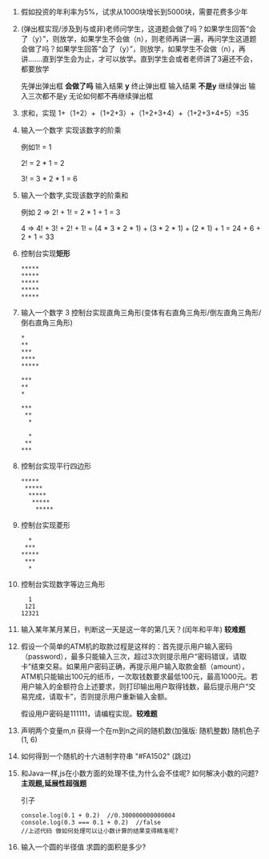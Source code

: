 1.  假如投资的年利率为5%，试求从1000块增长到5000块，需要花费多少年

2. (弹出框实现/涉及到与或非)老师问学生，这道题会做了吗？如果学生回答“会了（y）”，则放学，如果学生不会做（n），则老师再讲一遍，再问学生这道题会做了吗？如果学生回答“会了（y）”，则放学，如果学生不会做（n），再讲…….直到学生会为止，才可以放学。直到学生会或者老师讲了3遍还不会，都要放学  

   先弹出弹出框 **会做了吗** 输入结果 **y** 终止弹出框 输入结果 **不是y** 继续弹出 输入三次都不是y 无论如何都不再继续弹出框

3.  求和，实现 1+（1+2）+（1+2+3）+（1+2+3+4）+（1+2+3+4+5）=35

4. 输入一个数字 实现该数字的阶乘 

   例如1! = 1

   2! = 2 * 1 = 2

   3! = 3 * 2 * 1 = 6

6. 输入一个数字,实现该数字的阶乘和

   例如 2 => 2! + 1! = 2 * 1 + 1 = 3

   4 => 4! + 3! + 2! + 1! = (4 * 3 * 2 * 1) + (3 * 2 * 1) + (2 * 1) + 1 = 24 + 6 + 2 + 1 = 33

7. 控制台实现**矩形**

   ```
   *****
   *****
   *****
   *****
   *****
   ```

8. 输入一个数字 3 控制台实现直角三角形(变体有右直角三角形/倒左直角三角形/倒右直角三角形)

   ```
   *
   **
   ***
   ****
   *****
   ```

   ```
   ***
   **
   *
   ```

   ```
   ***
    **
     * 
   ```

   ```
     *
    **
   ***
   ```

9. 控制台实现平行四边形

   ```
   *****
    *****
     *****
      *****
       *****
   ```

10. 控制台实现菱形

    ```
      *
     ***
    *****
     ***
      *
    ```

11. 控制台实现数字等边三角形

    ```
      1
     121
    12321
    ```

12. 输入某年某月某日，判断这一天是这一年的第几天？(闰年和平年) **较难题**

13. 假设一个简单的ATM机的取款过程是这样的：首先提示用户输入密码（password），最多只能输入三次，超过3次则提示用户“密码错误，请取卡”结束交易。如果用户密码正确，再提示用户输入取款金额（amount），ATM机只能输出100元的纸币，一次取钱数要求最低100元，最高1000元。若用户输入的金额符合上述要求，则打印输出用户取得钱数，最后提示用户“交易完成，请取卡”，否则提示用户重新输入金额。

    假设用户密码是111111，请编程实现。**较难题**

14. 声明两个变量m,n 获得一个在m到n之间的随机数(加强版: 随机整数) 随机色子(1, 6)

15. 如何得到一个随机的十六进制字符串 "#FA1502" (跳过)

16. 和Java一样,js在小数方面的处理不佳,为什么会不佳呢? 如何解决小数的问题? **主观题,延展性超强题**

    引子

    ```
    console.log(0.1 + 0.2)	//0.300000000000004
    console.log(0.3 === 0.1 + 0.2) 	//false
    //上述代码 做如何处理可以让小数计算的结果变得精准呢?
    ```

16.  输入一个圆的半径值 求圆的面积是多少?